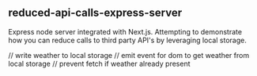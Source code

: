 

## reduced-api-calls-express-server

Express node server integrated with Next.js. Attempting to demonstrate how you can reduce calls to third party API's by leveraging local storage.

// write weather to local storage
        // emit event for dom to get weather from local storage
        // prevent fetch if weather already present